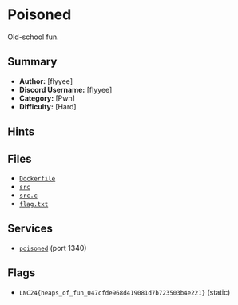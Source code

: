 # Poisoned
Old-school fun.

## Summary
- **Author:** [flyyee]
- **Discord Username:** [flyyee]
- **Category:** [Pwn]
- **Difficulty:** [Hard]

## Hints

## Files
- [`Dockerfile`](./dist/Dockerfile)
- [`src`](./dist/src)
- [`src.c`](./dist/src.c)
- [`flag.txt`](./dist/flag.txt)


## Services
- [`poisoned`](./service/poisoned) (port 1340)


## Flags
- `LNC24{heaps_of_fun_047cfde968d419081d7b723503b4e221}` (static)